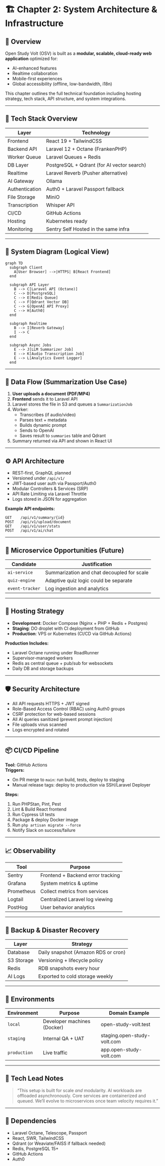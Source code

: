 # 🏗️ Chapter 2: System Architecture & Infrastructure

## 🧱 Overview

Open Study Volt (OSV) is built as a **modular, scalable, cloud-ready web application** optimized for:
- AI-enhanced features
- Realtime collaboration
- Mobile-first experiences
- Global accessibility (offline, low-bandwidth, i18n)

This chapter outlines the full technical foundation including hosting strategy, tech stack, API structure, and system integrations.

---

## 🔧 Tech Stack Overview

| Layer          | Technology                                 |
|----------------|--------------------------------------------|
| Frontend       | React 19 + TailwindCSS                     |
| Backend API    | Laravel 12 + Octane (FrankenPHP)           |
| Worker Queue   | Laravel Queues + Redis                     |
| DB Layer       | PostgreSQL + Qdrant (for AI vector search) |
| Realtime       | Laravel Reverb (Pusher alternative)        |
| AI Gateway     | Ollama                                     |
| Authentication | Auth0 + Laravel Passport fallback          |
| File Storage   | MiniO                                      |
| Transcription  | Whisper API                                |
| CI/CD          | GitHub Actions                             |
| Hosting        | Kubernetes ready                           |
| Monitoring     | Sentry Self Hosted in the same infra       |

---

## 🧭 System Diagram (Logical View)

```mermaid
graph TD
  subgraph Client
    A[User Browser] -->|HTTPS| B[React Frontend]
  end

  subgraph API Layer
    B --> C[Laravel API (Octane)]
    C --> D[PostgreSQL]
    C --> E[Redis Queue]
    C --> F[Qdrant Vector DB]
    C --> G[OpenAI API Proxy]
    C --> H[Auth0]
  end

  subgraph Realtime
    B --> I[Reverb Gateway]
    I --> C
  end

  subgraph Async Jobs
    E --> J[LLM Summarizer Job]
    E --> K[Audio Transcription Job]
    E --> L[Analytics Event Logger]
  end
```

---

## 🔁 Data Flow (Summarization Use Case)

1. **User uploads a document (PDF/MP4)**
2. **Frontend** sends it to Laravel API
3. Laravel stores the file in S3 and queues a `SummarizationJob`
4. Worker:
    - Transcribes (if audio/video)
    - Parses text + metadata
    - Builds dynamic prompt
    - Sends to OpenAI
    - Saves result to `summaries` table and Qdrant
5. Summary returned via API and shown in React UI

---

## ⚙️ API Architecture

- REST-first, GraphQL planned
- Versioned under `/api/v1/`
- JWT-based user auth via Passport/Auth0
- Modular Controllers & Services (SRP)
- API Rate Limiting via Laravel Throttle
- Logs stored in JSON for aggregation

**Example API endpoints:**
```http
GET    /api/v1/summary/{id}
POST   /api/v1/upload/document
GET    /api/v1/user/stats
POST   /api/v1/ai/chat
```

---

## 🧩 Microservice Opportunities (Future)

| Candidate       | Justification                              |
|-----------------|--------------------------------------------|
| `ai-service`    | Summarization and chat decoupled for scale |
| `quiz-engine`   | Adaptive quiz logic could be separate      |
| `event-tracker` | Log ingestion and analytics                |

---

## 🚀 Hosting Strategy

- **Development**: Docker Compose (Nginx + PHP + Redis + Postgres)
- **Staging**: DO droplet with CI deployment from GitHub
- **Production**: VPS or Kubernetes (CI/CD via GitHub Actions)

**Production Includes:**
- Laravel Octane running under RoadRunner
- Supervisor-managed workers
- Redis as central queue + pub/sub for websockets
- Daily DB and storage backups

---

## 🛡️ Security Architecture

- All API requests HTTPS + JWT signed
- Role-Based Access Control (RBAC) using Auth0 groups
- CSRF protection for web-based sessions
- All AI queries sanitized (prevent prompt injection)
- File uploads virus scanned
- Logs encrypted and rotated

---

## 📦 CI/CD Pipeline

**Tool:** GitHub Actions  
**Triggers:**
- On PR merge to `main`: run build, tests, deploy to staging
- Manual release tags: deploy to production via SSH/Laravel Deployer

**Steps:**
1. Run PHPStan, Pint, Pest
2. Lint & Build React frontend
3. Run Cypress UI tests
4. Package & deploy Docker image
5. Run `php artisan migrate --force`
6. Notify Slack on success/failure

---

## 📈 Observability

| Tool       | Purpose                           |
|------------|-----------------------------------|
| Sentry     | Frontend + Backend error tracking |
| Grafana    | System metrics & uptime           |
| Prometheus | Collect metrics from services     |
| Logtail    | Centralized Laravel log viewing   |
| PostHog    | User behavior analytics           |

---

## 🔄 Backup & Disaster Recovery

| Layer      | Strategy                            |
|------------|-------------------------------------|
| Database   | Daily snapshot (Amazon RDS or cron) |
| S3 Storage | Versioning + lifecycle policy       |
| Redis      | RDB snapshots every hour            |
| AI Logs    | Exported to cold storage weekly     |

---

## 📂 Environments

| Environment  | Purpose                     | Domain Example              |
|--------------|-----------------------------|-----------------------------|
| `local`      | Developer machines (Docker) | open-study-volt.test        |
| `staging`    | Internal QA + UAT           | staging.open-study-volt.com |
| `production` | Live traffic                | app.open-study-volt.com     |

---

## 📝 Tech Lead Notes

> “This setup is built for scale *and* modularity. AI workloads are offloaded asynchronously. Core services are containerized and queued. We’ll evolve to microservices once team velocity requires it.”

---

## 🔗 Dependencies

- Laravel Octane, Telescope, Passport
- React, SWR, TailwindCSS
- Qdrant (or Weaviate/FAISS if fallback needed)
- Redis, PostgreSQL 15+
- GitHub Actions
- Auth0
